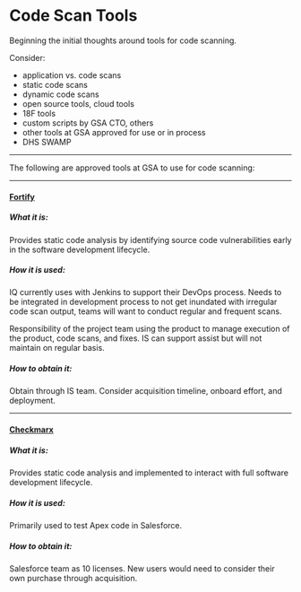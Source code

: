 # Code Scan Tools

Beginning the initial thoughts around tools for code scanning.

Consider:

- application vs. code scans
- static code scans
- dynamic code scans
- open source tools, cloud tools
- 18F tools
- custom scripts by GSA CTO, others
- other tools at GSA approved for use or in process
- DHS SWAMP

---

The following are approved tools at GSA to use for code scanning:

---

#### [Fortify](https://saas.hpe.com/en-us/software/sca)

##### What it is:
Provides static code analysis by identifying source code vulnerabilities early in the software development lifecycle.

##### How it is used:
IQ currently uses with Jenkins to support their DevOps process.  Needs to be integrated in development process to not get inundated with irregular code scan output, teams will want to conduct regular and frequent scans.

Responsibility of the project team using the product to manage execution of the product, code scans, and fixes.  IS can support assist but will not maintain on regular basis.

##### How to obtain it:
Obtain through IS team.  Consider acquisition timeline, onboard effort, and deployment.

---

#### [Checkmarx](https://www.checkmarx.com/)

##### What it is:
Provides static code analysis and implemented to interact with full software development lifecycle.

##### How it is used:
Primarily used to test Apex code in Salesforce.

##### How to obtain it:
Salesforce team as 10 licenses.  New users would need to consider their own purchase through acquisition.
